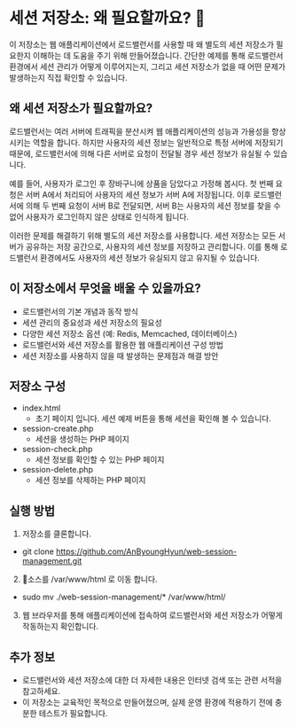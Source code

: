 # 세션 저장소: 왜 필요할까요? 🤔
이 저장소는 웹 애플리케이션에서 로드밸런서를 사용할 때 왜 별도의 세션 저장소가 필요한지 이해하는 데 도움을 주기 위해 만들어졌습니다. 간단한 예제를 통해 로드밸런서 환경에서 세션 관리가 어떻게 이루어지는지, 그리고 세션 저장소가 없을 때 어떤 문제가 발생하는지 직접 확인할 수 있습니다.

## 왜 세션 저장소가 필요할까요?
로드밸런서는 여러 서버에 트래픽을 분산시켜 웹 애플리케이션의 성능과 가용성을 향상시키는 역할을 합니다. 하지만 사용자의 세션 정보는 일반적으로 특정 서버에 저장되기 때문에, 로드밸런서에 의해 다른 서버로 요청이 전달될 경우 세션 정보가 유실될 수 있습니다.

예를 들어, 사용자가 로그인 후 장바구니에 상품을 담았다고 가정해 봅시다. 첫 번째 요청은 서버 A에서 처리되어 사용자의 세션 정보가 서버 A에 저장됩니다. 이후 로드밸런서에 의해 두 번째 요청이 서버 B로 전달되면, 서버 B는 사용자의 세션 정보를 찾을 수 없어 사용자가 로그인하지 않은 상태로 인식하게 됩니다.

이러한 문제를 해결하기 위해 별도의 세션 저장소를 사용합니다. 세션 저장소는 모든 서버가 공유하는 저장 공간으로, 사용자의 세션 정보를 저장하고 관리합니다. 이를 통해 로드밸런서 환경에서도 사용자의 세션 정보가 유실되지 않고 유지될 수 있습니다.

## 이 저장소에서 무엇을 배울 수 있을까요?
- 로드밸런서의 기본 개념과 동작 방식
- 세션 관리의 중요성과 세션 저장소의 필요성
- 다양한 세션 저장소 옵션 (예: Redis, Memcached, 데이터베이스)
- 로드밸런서와 세션 저장소를 활용한 웹 애플리케이션 구성 방법
- 세션 저장소를 사용하지 않을 때 발생하는 문제점과 해결 방안

## 저장소 구성
- index.html
  - 초기 페이지 입니다. 세션 예제 버튼을 통해 세션을 확인해 볼 수 있습니다.
- session-create.php
  - 세션을 생성하는 PHP 페이지
- session-check.php
  - 세션 정보를 확인할 수 있는 PHP 페이지
- session-delete.php
  - 세션 정보를 삭제하는 PHP 페이지

## 실행 방법
1. 저장소를 클론합니다.
  - git clone https://github.com/AnByoungHyun/web-session-management.git
2. 소스를 /var/www/html 로 이동 합니다.
  - sudo mv ./web-session-management/* /var/www/html/
3. 웹 브라우저를 통해 애플리케이션에 접속하여 로드밸런서와 세션 저장소가 어떻게 작동하는지 확인합니다.

## 추가 정보
- 로드밸런서와 세션 저장소에 대한 더 자세한 내용은 인터넷 검색 또는 관련 서적을 참고하세요.
- 이 저장소는 교육적인 목적으로 만들어졌으며, 실제 운영 환경에 적용하기 전에 충분한 테스트가 필요합니다.
